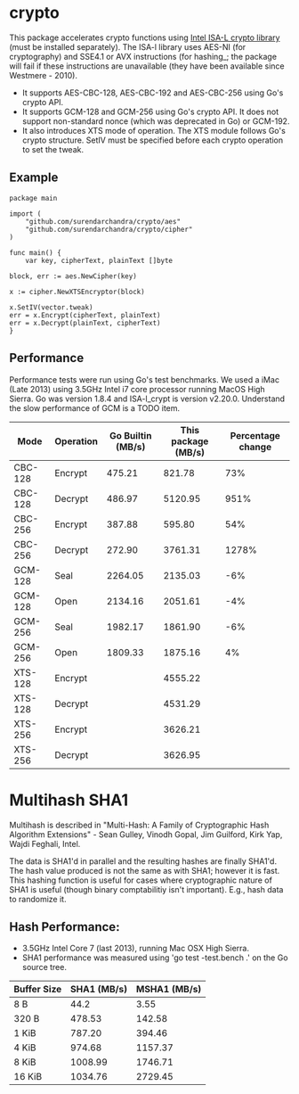 # crypto

This package accelerates crypto functions using [Intel ISA-L crypto library](https://github.com/01org/isa-l_crypto) (must be installed separately). The ISA-l library uses AES-NI (for cryptography) and SSE4.1 or AVX instructions (for hashing_; the package will fail if these instructions are unavailable (they have been available since Westmere - 2010).

* It supports AES-CBC-128, AES-CBC-192 and AES-CBC-256 using Go's crypto API.
* It supports GCM-128 and GCM-256 using Go's crypto API. It does not support non-standard nonce (which was deprecated in Go) or GCM-192.
* It also introduces XTS mode of operation. The XTS module follows Go's crypto structure. SetIV must be specified before each crypto operation to set the tweak.

## Example
    package main

    import (
        "github.com/surendarchandra/crypto/aes"
        "github.com/surendarchandra/crypto/cipher"	
    )

    func main() {
        var key, cipherText, plainText []byte

	block, err := aes.NewCipher(key)

	x := cipher.NewXTSEncryptor(block)

	x.SetIV(vector.tweak)
	err = x.Encrypt(cipherText, plainText)
	err = x.Decrypt(plainText, cipherText)
    }

## Performance

Performance tests were run using Go's test benchmarks. We used a iMac (Late 2013) using 3.5GHz Intel i7 core processor running MacOS High Sierra. Go was version 1.8.4 and ISA-l_crypt is version v2.20.0.
Understand the slow performance of GCM is a TODO item.

| Mode  | Operation | Go Builtin  (MB/s) | This package (MB/s) | Percentage change |
|-------|-----------|--------------------|---------------------|----------|
| CBC-128 | Encrypt | 475.21             | 821.78              | 73%         |
| CBC-128 | Decrypt | 486.97             | 5120.95             | 951%         | 
| CBC-256 | Encrypt | 387.88             | 595.80              | 54%         | 
| CBC-256 | Decrypt | 272.90             | 3761.31             | 1278%         |
| GCM-128 | Seal    | 2264.05            | 2135.03             | -6%         |
| GCM-128 | Open    | 2134.16            | 2051.61             | -4%         |
| GCM-256 | Seal    | 1982.17            | 1861.90             | -6%         |
| GCM-256 | Open    | 1809.33            | 1875.16             | 4%         |
| XTS-128 | Encrypt |                    | 4555.22             |          |
| XTS-128 | Decrypt |                    | 4531.29             |          |
| XTS-256 | Encrypt |                    | 3626.21             |          |
| XTS-256 | Decrypt |                    | 3626.95             |          |

# Multihash SHA1
Multihash is described in
    "Multi-Hash: A Family of Cryptographic Hash Algorithm Extensions"
      - Sean Gulley, Vinodh Gopal, Jim Guilford, Kirk Yap, Wajdi Feghali, Intel.

The data is SHA1'd in parallel and the resulting hashes are finally SHA1'd.
The hash value produced is not the same as with SHA1; however it is fast.
This hashing function is useful for cases where cryptographic nature of
SHA1 is useful (though binary comptabilitiy isn't important). E.g., hash
data to randomize it.

## Hash Performance:
 - 3.5GHz Intel Core 7 (last 2013), running Mac OSX High Sierra.
 - SHA1 performance was measured using 'go test -test.bench .' on the Go source tree.

| Buffer Size | SHA1 (MB/s) | MSHA1 (MB/s) |
|-------------|-------------|--------------|
|    8 B      |   44.2      | 3.55         |
|  320 B      |  478.53     | 142.58       |
|    1 KiB    |  787.20     | 394.46       |
|    4 KiB    |  974.68     | 1157.37      |
|    8 KiB    | 1008.99     | 1746.71      |
|   16 KiB    | 1034.76     | 2729.45      |

